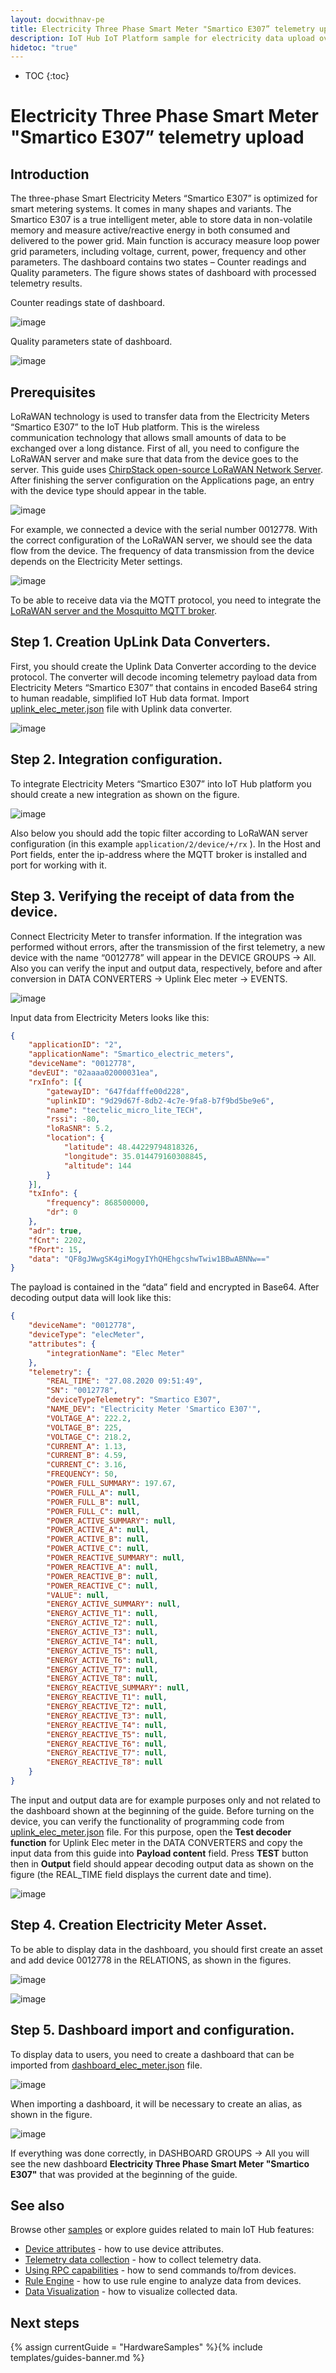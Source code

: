 ```yaml
---
layout: docwithnav-pe
title: Electricity Three Phase Smart Meter "Smartico E307” telemetry upload
description: IoT Hub IoT Platform sample for electricity data upload over MQTT using Smart Meter "Smartico E307”.
hidetoc: "true"
---
```


* TOC
{:toc}

# Electricity Three Phase Smart Meter "Smartico E307” telemetry upload
## Introduction
The three-phase Smart Electricity Meters “Smartico E307” is optimized for smart metering systems. It comes in many shapes and variants. The Smartico E307 is a true intelligent meter, able to store data in non-volatile memory and measure active/reactive energy in both consumed and delivered to the power grid. Main function is accuracy measure loop power grid parameters, including voltage, current, power, frequency and other parameters. The dashboard contains two states – Counter readings and Quality parameters. The figure shows states of dashboard with processed telemetry results.

Counter readings state of dashboard.

![image](/images/samples/smartico/elec-meter-lorawan/MainDash1.PNG)

Quality parameters state of dashboard.

![image](/images/samples/smartico/elec-meter-lorawan/MainDash2.PNG)

## Prerequisites
LoRaWAN technology is used to transfer data from the Electricity Meters “Smartico E307” to the IoT Hub platform. This is the wireless communication technology that allows small amounts of data to be exchanged over a long distance. First of all, you need to configure the LoRaWAN server and make sure that data from the device goes to the server.  This guide uses [ChirpStack open-source LoRaWAN Network Server](https://www.chirpstack.io/application-server/). 
After finishing the server configuration on the Applications page, an entry with the device type should appear in the table.

![image](/images/samples/smartico/elec-meter-lorawan/Lora1.PNG)

For example, we connected a device with the serial number 0012778. With the correct configuration of the LoRaWAN server, we should see the data flow from the device. The frequency of data transmission from the device depends on the Electricity Meter settings.

![image](/images/samples/smartico/elec-meter-lorawan/Lora2.PNG)

To be able to receive data via the MQTT protocol, you need to integrate the [LoRaWAN server and the Mosquitto MQTT broker](https://www.chirpstack.io/application-server/integrations/mqtt/).
## Step 1. Creation UpLink Data Converters.
First, you should create the Uplink Data Converter according to the device protocol. The converter will decode incoming telemetry payload data from Electricity Meters “Smartico E307” that contains in encoded Base64 string to human readable, simplified IoT Hub data format. Import [uplink_elec_meter.json](/docs/samples/smartico/elec-meter-lorawan/resources/uplink_elec_meter.json) file with Uplink data converter.

![image](/images/samples/smartico/elec-meter-lorawan/uplink.PNG)

## Step 2. Integration configuration.
To integrate Electricity Meters “Smartico E307” into IoT Hub platform you should create a new integration as shown on the figure.

![image](/images/samples/smartico/elec-meter-lorawan/Integration.PNG)

Also below you should add the topic filter according to LoRaWAN server configuration (in this example ``` application/2/device/+/rx ``` ). In the Host and Port fields, enter the ip-address where the MQTT broker is installed and port for working with it.
## Step 3. Verifying the receipt of data from the device.
Connect Electricity Meter  to transfer information. If the integration was performed without errors, after the transmission of the first telemetry, a new device with the name “0012778” will appear in the DEVICE GROUPS → All. Also you can verify the input and output data, respectively, before and after conversion in DATA CONVERTERS → Uplink Elec meter → EVENTS.

![image](/images/samples/smartico/elec-meter-lorawan/verifying.PNG)

Input data from Electricity Meters looks like this:
```json
{
    "applicationID": "2",
    "applicationName": "Smartico_electric_meters",
    "deviceName": "0012778",
    "devEUI": "02aaaa02000031ea",
    "rxInfo": [{
        "gatewayID": "647fdafffe00d228",
        "uplinkID": "9d29d67f-8db2-4c7e-9fa8-b7f9bd5be9e6",
        "name": "tectelic_micro_lite_TECH",
        "rssi": -80,
        "loRaSNR": 5.2,
        "location": {
            "latitude": 48.44229794818326,
            "longitude": 35.014479160308845,
            "altitude": 144
        }
    }],
    "txInfo": {
        "frequency": 868500000,
        "dr": 0
    },
    "adr": true,
    "fCnt": 2202,
    "fPort": 15,
    "data": "QF8gJWwgSK4giMogyIYhQHEhgcshwTwiw1BBwABNNw=="
}
```
The payload is contained in the “data” field and encrypted in Base64. After decoding output data will look like this:
```json
{
    "deviceName": "0012778",
    "deviceType": "elecMeter",
    "attributes": {
        "integrationName": "Elec Meter"
    },
    "telemetry": {
        "REAL_TIME": "27.08.2020 09:51:49",
        "SN": "0012778",
        "deviceTypeTelemetry": "Smartico E307",
        "NAME_DEV": "Electricity Meter 'Smartico E307'",
        "VOLTAGE_A": 222.2,
        "VOLTAGE_B": 225,
        "VOLTAGE_C": 218.2,
        "CURRENT_A": 1.13,
        "CURRENT_B": 4.59,
        "CURRENT_C": 3.16,
        "FREQUENCY": 50,
        "POWER_FULL_SUMMARY": 197.67,
        "POWER_FULL_A": null,
        "POWER_FULL_B": null,
        "POWER_FULL_C": null,
        "POWER_ACTIVE_SUMMARY": null,
        "POWER_ACTIVE_A": null,
        "POWER_ACTIVE_B": null,
        "POWER_ACTIVE_C": null,
        "POWER_REACTIVE_SUMMARY": null,
        "POWER_REACTIVE_A": null,
        "POWER_REACTIVE_B": null,
        "POWER_REACTIVE_C": null,
        "VALUE": null,
        "ENERGY_ACTIVE_SUMMARY": null,
        "ENERGY_ACTIVE_T1": null,
        "ENERGY_ACTIVE_T2": null,
        "ENERGY_ACTIVE_T3": null,
        "ENERGY_ACTIVE_T4": null,
        "ENERGY_ACTIVE_T5": null,
        "ENERGY_ACTIVE_T6": null,
        "ENERGY_ACTIVE_T7": null,
        "ENERGY_ACTIVE_T8": null,
        "ENERGY_REACTIVE_SUMMARY": null,
        "ENERGY_REACTIVE_T1": null,
        "ENERGY_REACTIVE_T2": null,
        "ENERGY_REACTIVE_T3": null,
        "ENERGY_REACTIVE_T4": null,
        "ENERGY_REACTIVE_T5": null,
        "ENERGY_REACTIVE_T6": null,
        "ENERGY_REACTIVE_T7": null,
        "ENERGY_REACTIVE_T8": null
    }
}
```
The input and output data are for example purposes only and not related to the dashboard shown at the beginning of the guide. 
Before turning on the device, you can verify the functionality of programming code from [uplink_elec_meter.json](/docs/samples/smartico/elec-meter-lorawan/resources/uplink_elec_meter.json) file. For this purpose, open the **Test decoder function** for Uplink Elec meter in the DATA CONVERTERS and copy the input data from this guide into **Payload content** field. Press **TEST** button then in **Output** field should appear decoding output data as shown on the figure (the REAL_TIME field displays the current date and time).

![image](/images/samples/smartico/elec-meter-lorawan/verifyingUplink.PNG)

## Step 4. Creation Electricity Meter Asset.
To be able to display data in the dashboard, you should first create an asset and add device 0012778 in the RELATIONS, as shown in the figures.

![image](/images/samples/smartico/elec-meter-lorawan/asset1.PNG)

![image](/images/samples/smartico/elec-meter-lorawan/asset2.PNG)

## Step 5. Dashboard import and configuration.
To display data to users, you need to create a dashboard that can be imported from [dashboard_elec_meter.json](/docs/samples/smartico/elec-meter-lorawan/resources/dashboard_elec_meter.json) file. 

![image](/images/samples/smartico/elec-meter-lorawan/dash1.PNG)

When importing a dashboard, it will be necessary to create an alias, as shown in the figure.

![image](/images/samples/smartico/elec-meter-lorawan/dash2.PNG)

If everything was done correctly, in DASHBOARD GROUPS → All you will see the new dashboard **Electricity Three Phase Smart Meter "Smartico E307"** that was provided at the beginning of the guide.

## See also

Browse other [samples](/docs/samples) or explore guides related to main IoT Hub features:

 - [Device attributes](/docs/user-guide/attributes/) - how to use device attributes.
 - [Telemetry data collection](/docs/user-guide/telemetry/) - how to collect telemetry data.
 - [Using RPC capabilities](/docs/user-guide/rpc/) - how to send commands to/from devices.
 - [Rule Engine](/docs/user-guide/rule-engine/) - how to use rule engine to analyze data from devices.
 - [Data Visualization](/docs/user-guide/visualization/) - how to visualize collected data.



## Next steps

{% assign currentGuide = "HardwareSamples" %}{% include templates/guides-banner.md %}
